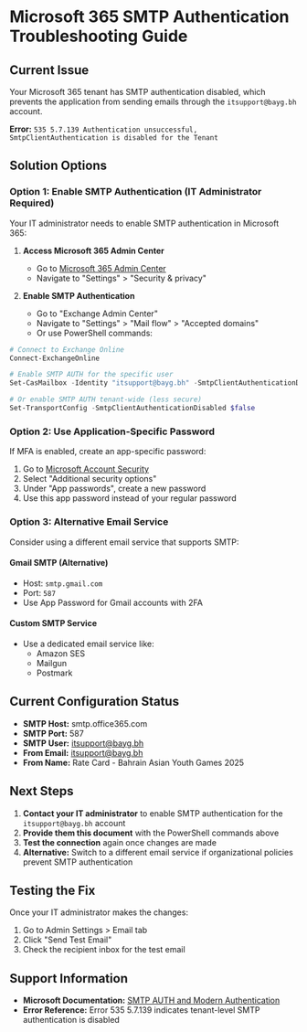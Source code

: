 # Microsoft 365 SMTP Authentication Troubleshooting Guide

## Current Issue
Your Microsoft 365 tenant has SMTP authentication disabled, which prevents the application from sending emails through the `itsupport@bayg.bh` account.

**Error:** `535 5.7.139 Authentication unsuccessful, SmtpClientAuthentication is disabled for the Tenant`

## Solution Options

### Option 1: Enable SMTP Authentication (IT Administrator Required)
Your IT administrator needs to enable SMTP authentication in Microsoft 365:

1. **Access Microsoft 365 Admin Center**
   - Go to [Microsoft 365 Admin Center](https://admin.microsoft.com)
   - Navigate to "Settings" > "Security & privacy"

2. **Enable SMTP Authentication**
   - Go to "Exchange Admin Center"
   - Navigate to "Settings" > "Mail flow" > "Accepted domains"
   - Or use PowerShell commands:

```powershell
# Connect to Exchange Online
Connect-ExchangeOnline

# Enable SMTP AUTH for the specific user
Set-CasMailbox -Identity "itsupport@bayg.bh" -SmtpClientAuthenticationDisabled $false

# Or enable SMTP AUTH tenant-wide (less secure)
Set-TransportConfig -SmtpClientAuthenticationDisabled $false
```

### Option 2: Use Application-Specific Password
If MFA is enabled, create an app-specific password:

1. Go to [Microsoft Account Security](https://account.microsoft.com/security)
2. Select "Additional security options"
3. Under "App passwords", create a new password
4. Use this app password instead of your regular password

### Option 3: Alternative Email Service
Consider using a different email service that supports SMTP:

#### Gmail SMTP (Alternative)
- Host: `smtp.gmail.com`
- Port: `587`
- Use App Password for Gmail accounts with 2FA

#### Custom SMTP Service
- Use a dedicated email service like:
  - Amazon SES
  - Mailgun
  - Postmark

## Current Configuration Status
- **SMTP Host:** smtp.office365.com
- **SMTP Port:** 587
- **SMTP User:** itsupport@bayg.bh
- **From Email:** itsupport@bayg.bh
- **From Name:** Rate Card - Bahrain Asian Youth Games 2025

## Next Steps
1. **Contact your IT administrator** to enable SMTP authentication for the `itsupport@bayg.bh` account
2. **Provide them this document** with the PowerShell commands above
3. **Test the connection** again once changes are made
4. **Alternative:** Switch to a different email service if organizational policies prevent SMTP authentication

## Testing the Fix
Once your IT administrator makes the changes:
1. Go to Admin Settings > Email tab
2. Click "Send Test Email"
3. Check the recipient inbox for the test email

## Support Information
- **Microsoft Documentation:** [SMTP AUTH and Modern Authentication](https://docs.microsoft.com/en-us/exchange/clients-and-mobile-in-exchange-online/authenticated-smtp)
- **Error Reference:** Error 535 5.7.139 indicates tenant-level SMTP authentication is disabled